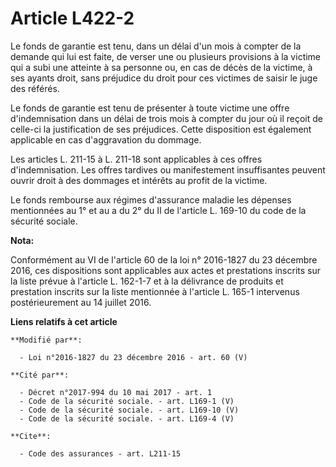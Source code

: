 # Article L422-2

Le fonds de garantie est tenu, dans un délai d'un mois à compter de la demande qui lui est faite, de verser une ou plusieurs
provisions à la victime qui a subi une atteinte à sa personne ou, en cas de décès de la victime, à ses ayants droit, sans
préjudice du droit pour ces victimes de saisir le juge des référés. 

Le fonds de garantie est tenu de présenter à toute victime une offre d'indemnisation dans un délai de trois mois à compter du
jour où il reçoit de celle-ci la justification de ses préjudices. Cette disposition est également applicable en cas
d'aggravation du dommage. 

Les articles L. 211-15 à L. 211-18 sont applicables à ces offres d'indemnisation. Les offres tardives ou manifestement
insuffisantes peuvent ouvrir droit à des dommages et intérêts au profit de la victime. 

Le fonds rembourse aux régimes d'assurance maladie les dépenses mentionnées au 1° et au a du 2° du II de l'article L. 169-10
du code de la sécurité sociale.

**Nota:**

Conformément au VI de l'article 60 de la loi n° 2016-1827 du 23 décembre 2016, ces dispositions sont applicables aux actes et
prestations inscrits sur la liste prévue à l'article L. 162-1-7 et à la délivrance de produits et prestation inscrits sur la
liste mentionnée à l'article L. 165-1 intervenus postérieurement au 14 juillet 2016.

**Liens relatifs à cet article**

	**Modifié par**:

	  - Loi n°2016-1827 du 23 décembre 2016 - art. 60 (V)

	**Cité par**:

	  - Décret n°2017-994 du 10 mai 2017 - art. 1
	  - Code de la sécurité sociale. - art. L169-1 (V)
	  - Code de la sécurité sociale. - art. L169-10 (V)
	  - Code de la sécurité sociale. - art. L169-4 (V)

	**Cite**:

	  - Code des assurances - art. L211-15
